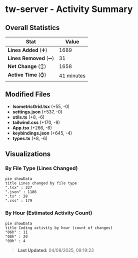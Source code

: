# tw-server - Activity Summary 

## Overall Statistics

| Stat                   | Value                                                             |
| ---------------------- | ----------------------------------------------------------------- |
| **Lines Added** (➕)   | 1689                                          |
| **Lines Removed** (➖) | 31                                        |
| **Net Change** (↕)    | 1658                |
| **Active Time** (⌚)   | 41 minutes |


## Modified Files
- **IsometricGrid.tsx** (+55, -0)
- **settings.json** (+537, -0)
- **utils.ts** (+8, -6)
- **tailwind.css** (+170, -9)
- **App.tsx** (+266, -6)
- **keybindings.json** (+645, -4)
- **types.ts** (+8, -6)

## Visualizations

### By File Type (Lines Changed)

```mermaid
pie showData
title Lines changed by file type
".tsx" : 327
".json" : 1186
".ts" : 28
".css" : 179
```

### By Hour (Estimated Activity Count)

```mermaid
pie showData
title Coding activity by hour (count of changes)
"06h" : 11
"08h" : 20
"09h" : 4
```


> **Last Updated:** 04/08/2025, 09:19:23